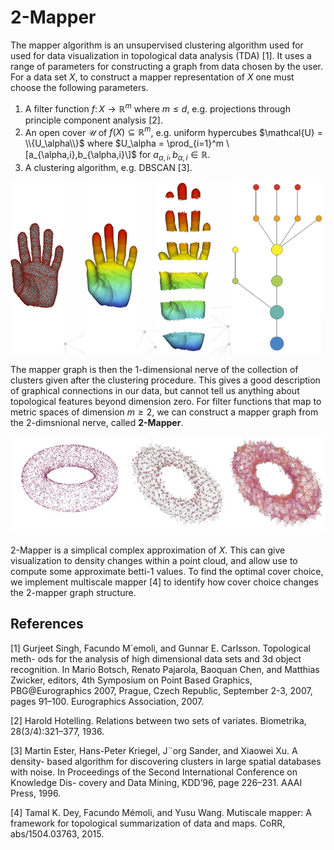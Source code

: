 # 2-Mapper

The mapper algorithm is an unsupervised clustering algorithm used for used for data visualization in topological data analysis (TDA) \[1\]. 
It uses a range of parameters for constructing a graph from data chosen by the user. For a data set $X$,
to construct a mapper representation of $X$ one must choose the following parameters.

1. A filter function $f\colon X\to \mathbb{R}^m$ where $m\leq d$, e.g. projections through principle component analysis \[2\].
2. An open cover $\mathcal{U}$ of $f(X)\subseteq\mathbb{R}^m$, e.g. uniform hypercubes $\mathcal{U} = \\{U_\alpha\\}$ where $U_\alpha = \prod_{i=1}^m \[a_{\alpha,i},b_{\alpha,i}\]$ for $a_{\alpha,i},b_{\alpha,i}\in\mathbb{R}$.
3. A clustering algorithm, e.g. DBSCAN \[3\].

<img src="figures/hand-mapper.png" alt="drawing" width="500"/>

The mapper graph is then the 1-dimensional nerve of the collection of clusters given after the clustering procedure.
This gives a good description of graphical connections in our data, but cannot tell us anything about topological 
features beyond dimension zero.
For filter functions that map to metric spaces of dimension $m\geq 2$, 
we can construct a mapper graph from the 2-dimsnional nerve, called **2-Mapper**.

![2-mapper](figures/torus_2mapper.jpg)

2-Mapper is a simplical complex approximation of $X$. This can give visualization to density changes within a point cloud, 
and allow use to compute some approximate betti-1 values. To find the optimal cover choice, we implement multiscale mapper \[4\] to identify how cover choice changes the 2-mapper graph structure. 


References
----------
\[1\] Gurjeet Singh, Facundo M´emoli, and Gunnar E. Carlsson. Topological meth-
ods for the analysis of high dimensional data sets and 3d object recognition.
In Mario Botsch, Renato Pajarola, Baoquan Chen, and Matthias Zwicker,
editors, 4th Symposium on Point Based Graphics, PBG@Eurographics 2007,
Prague, Czech Republic, September 2-3, 2007, pages 91–100. Eurographics
Association, 2007.

\[2\] Harold Hotelling. Relations between two sets of variates. Biometrika, 28(3/4):321–377, 1936.

\[3\] Martin Ester, Hans-Peter Kriegel, J¨org Sander, and Xiaowei Xu. A density-
based algorithm for discovering clusters in large spatial databases with noise.
In Proceedings of the Second International Conference on Knowledge Dis-
covery and Data Mining, KDD’96, page 226–231. AAAI Press, 1996.

\[4\] Tamal K. Dey, Facundo Mémoli, and Yusu Wang. Mutiscale mapper: A framework for topological
summarization of data and maps. CoRR, abs/1504.03763, 2015.

